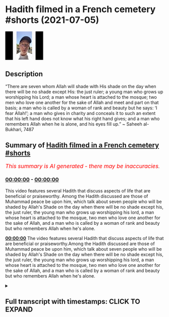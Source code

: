 # Hadith filmed in a French cemetery #shorts (2021-07-05)

![alt Hadith filmed in a French cemetery #shorts](JtC8efMkq8g.jpg "Hadith filmed in a French cemetery #shorts")

## Description

“There are seven whom Allah will shade with His shade on the day when there will be no shade except His: the just ruler; a young man who grows up worshipping his Lord; a man whose heart is attached to the mosque; two men who love one another for the sake of Allah and meet and part on that basis; a man who is called by a woman of rank and beauty but he says: ‘I fear Allah!’; a man who gives in charity and conceals it to such an extent that his left hand does not know what his right hand gives; and a man who remembers Allah when he is alone, and his eyes fill up.”
~ Saheeh al-Bukhari, 7487

## Summary of [Hadith filmed in a French cemetery #shorts](https://www.youtube.com/watch?v=JtC8efMkq8g)


*<span style="color:red; font-size:125%">This summary is AI generated - there may be inaccuracies</span>. [](/)*

### [00:00:00](https://www.youtube.com/watch?v=JtC8efMkq8g&t=0) - [00:00:00](https://www.youtube.com/watch?v=JtC8efMkq8g&t=0)

This video features several Hadith that discuss aspects of life that are beneficial or praiseworthy. Among the Hadith discussed are those of Muhammad peace be upon him, which talk about seven people who will be shaded by Allah's Shade on the day when there will be no shade except his, the just ruler, the young man who grows up worshipping his lord, a man whose heart is attached to the mosque, two men who love one another for the sake of Allah, and a man who is called by a woman of rank and beauty but who remembers Allah when he's alone.

**[00:00:00](https://www.youtube.com/watch?v=JtC8efMkq8g&t=0)** The video features several Hadith that discuss aspects of life that are beneficial or praiseworthy.Among the Hadith discussed are those of Muhammad peace be upon him, which talk about seven people who will be shaded by Allah's Shade on the day when there will be no shade except his, the just ruler, the young man who grows up worshipping his lord, a man whose heart is attached to the mosque, two men who love one another for the sake of Allah, and a man who is called by a woman of rank and beauty but who remembers Allah when he's alone.

<details><summary><h2>Full transcript with timestamps: CLICK TO EXPAND</h2></summary>

[0:00:00](https://youtu.be/JtC8efMkq8g?t=0) muhammad peace be upon him said  
[0:00:03](https://youtu.be/JtC8efMkq8g?t=3) there are seven whom allah will shade  
[0:00:05](https://youtu.be/JtC8efMkq8g?t=5) with his shade  
[0:00:06](https://youtu.be/JtC8efMkq8g?t=6) on the day when there will be no shade  
[0:00:09](https://youtu.be/JtC8efMkq8g?t=9) except his  
[0:00:10](https://youtu.be/JtC8efMkq8g?t=10) the just ruler the young man who grows  
[0:00:14](https://youtu.be/JtC8efMkq8g?t=14) up worshipping his lord  
[0:00:16](https://youtu.be/JtC8efMkq8g?t=16) a man whose heart is attached to the  
[0:00:18](https://youtu.be/JtC8efMkq8g?t=18) mosque  
[0:00:20](https://youtu.be/JtC8efMkq8g?t=20) two men who love one another for the  
[0:00:22](https://youtu.be/JtC8efMkq8g?t=22) sake of allah  
[0:00:23](https://youtu.be/JtC8efMkq8g?t=23) and meet and part on that basis  
[0:00:26](https://youtu.be/JtC8efMkq8g?t=26) a man who is called by a woman of rank  
[0:00:29](https://youtu.be/JtC8efMkq8g?t=29) and beauty  
[0:00:30](https://youtu.be/JtC8efMkq8g?t=30) but he says i fear allah  
[0:00:33](https://youtu.be/JtC8efMkq8g?t=33) a man who gives in charity and conceals  
[0:00:36](https://youtu.be/JtC8efMkq8g?t=36) it  
[0:00:37](https://youtu.be/JtC8efMkq8g?t=37) to such an extent that his left hand  
[0:00:40](https://youtu.be/JtC8efMkq8g?t=40) does not know what his right hand  
[0:00:42](https://youtu.be/JtC8efMkq8g?t=42) gives and a man who remembers allah  
[0:00:45](https://youtu.be/JtC8efMkq8g?t=45) when he is alone and his eyes fill up  
[0:00:49](https://youtu.be/JtC8efMkq8g?t=49) hadith from sahih al-bukhari  

</details>
